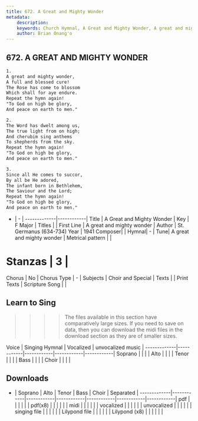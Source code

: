 ```yaml
---
title: 672. A Great and Mighty Wonder
metadata:
    description: 
    keywords: Church Hymnal, A Great and Mighty Wonder, A great and mighty wonder, 
    author: Brian Onang'o
---
```



## 672. A GREAT AND MIGHTY WONDER

```txt
1.
A great and mighty wonder, 
A full and blessed cure! 
The Rose has come to blossom 
Which shall for aye endure. 
Repeat the hymn again! 
"To God on high be glory, 
And peace on earth to men." 

2.
The Word has dwelt among us, 
The true light from on high; 
And cherubim sing anthems 
To shepherds from the sky. 
Repeat the hymn again! 
"To God on high be glory, 
And peace on earth to men." 

3.
Since all He comes to succor, 
By all be He adored, 
The infant born in Bethlehem, 
The Saviour and the Lord; 
Repeat the hymn again! 
"To God on high be glory, 
And peace on earth to men."
```

- |   -  |
-------------|------------|
Title | A Great and Mighty Wonder |
Key | F Major |
Titles |  |
First Line | A great and mighty wonder |
Author | St. Germanus (634-734)
Year | 1941
Composer|  |
Hymnal|  - |
Tune| A great and mighty wonder |
Metrical pattern | |
# Stanzas | 3 |
Chorus | No |
Chorus Type | - |
Subjects | Choir and Special |
Texts |  |
Print Texts | 
Scripture Song |  |
  
## Learn to Sing

>>>> The files available in this section have comparatively large sizes. If you need to save on data, then you can download the midi files in the download section as they are of smaller sizes.

Voice |  Singing Hymnal | Vocalized | unvocalized music |
-------------|------------|------------|------------|------------|
Soprano | | | |
Alto | | | |
Tenor | | | |
Bass | | | |
Choir | | | |

## Downloads

- |  Soprano | Alto | Tenor | Bass | Choir | Separated |
-------------|------------|------------|------------|------------|------------|------------|
pdf | | | | | |
pdf(x8) | | | | | |
midi | | | | | |
vocalized | | | | | |
unvocalized | | | | | |
singing file | | | | | |
Lilypond file | | | | | |
Lilypond (x8) | | | | | |
  